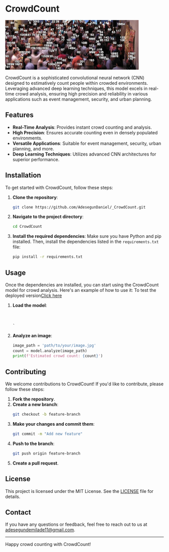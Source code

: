 # CrowdCount

![alt text](Dataset/crowd1.png) 


CrowdCount is a sophisticated convolutional neural network (CNN) designed to estimatively count people within crowded environments. Leveraging advanced deep learning techniques, this model excels in real-time crowd analysis, ensuring high precision and reliability in various applications such as event management, security, and urban planning.

## Features

- **Real-Time Analysis**: Provides instant crowd counting and analysis.
- **High Precision**: Ensures accurate counting even in densely populated environments.
- **Versatile Applications**: Suitable for event management, security, urban planning, and more.
- **Deep Learning Techniques**: Utilizes advanced CNN architectures for superior performance.

## Installation

To get started with CrowdCount, follow these steps:

1. **Clone the repository**:
   ```bash
   git clone https://github.com/AdesegunDaniel/_CrowdCount.git
   ```
2. **Navigate to the project directory**:
   ```bash
   cd CrowdCount
   ```
3. **Install the required dependencies**:
   Make sure you have Python and pip installed. Then, install the dependencies listed in the `requirements.txt` file:
   ```bash
   pip install -r requirements.txt
   ```

## Usage

Once the dependencies are installed, you can start using the CrowdCount model for crowd analysis. Here's an example of how to use it:
To test the deployed version<a href="https://dm69rhyrljzl6.cloudfront.net/project.html">Click here</a>
1. **Load the model**:
   ```python
  

   `

2. **Analyze an image**:
   ```python
   image_path = 'path/to/your/image.jpg'
   count = model.analyze(image_path)
   print(f'Estimated crowd count: {count}')
   ```

## Contributing

We welcome contributions to CrowdCount! If you'd like to contribute, please follow these steps:

1. **Fork the repository**.
2. **Create a new branch**:
   ```bash
   git checkout -b feature-branch
   ```
3. **Make your changes and commit them**:
   ```bash
   git commit -m "Add new feature"
   ```
4. **Push to the branch**:
   ```bash
   git push origin feature-branch
   ```
5. **Create a pull request**.

## License

This project is licensed under the MIT License. See the [LICENSE](LICENSE) file for details.

## Contact

If you have any questions or feedback, feel free to reach out to us at [adesegundemilade11@gmail.com](mailto:adesegundemilade11@gmail.com).

---

Happy crowd counting with CrowdCount!

